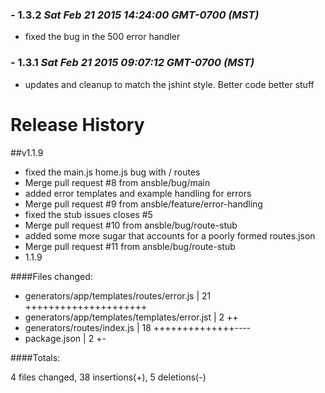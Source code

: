 ### - 1.3.2 *Sat Feb 21 2015 14:24:00 GMT-0700 (MST)*

  - fixed the bug in the 500 error handler


### - 1.3.1 *Sat Feb 21 2015 09:07:12 GMT-0700 (MST)*

  - updates and cleanup to match the jshint style. Better code better stuff


# Release History

##v1.1.9

- fixed the main.js home.js bug with / routes
- Merge pull request #8 from ansble/bug/main
- added error templates and example handling for errors
- Merge pull request #9 from ansble/feature/error-handling
- fixed the stub issues closes #5
- Merge pull request #10 from ansble/bug/route-stub
- added some more sugar that accounts for a poorly formed routes.json
- Merge pull request #11 from ansble/bug/route-stub
- 1.1.9

####Files changed:

- generators/app/templates/routes/error.js     | 21 +++++++++++++++++++++
- generators/app/templates/templates/error.jst |  2 ++
- generators/routes/index.js                   | 18 ++++++++++++++----
- package.json                                 |  2 +-
 
 ####Totals:

 4 files changed, 38 insertions(+), 5 deletions(-)